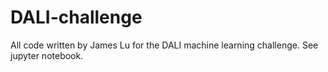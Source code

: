 # DALI-challenge

All code written by James Lu for the DALI machine learning challenge. See jupyter notebook.
